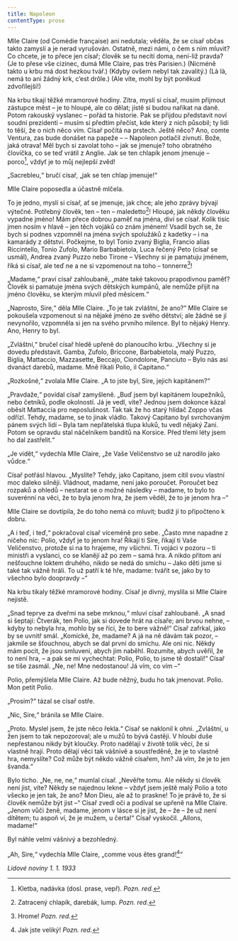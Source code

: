 ```yaml
---
title: Napoleon
contentType: prose
---
```


<section>

Mlle Claire (od Comédie française) ani nedutala; věděla, že se císař občas takto zamyslí a je nerad vyrušován. Ostatně, mezi námi, o čem s ním mluvit? Co chcete, je to přece jen císař; člověk se tu necítí doma, není-liž pravda? (Je to přese vše cizinec, dumá Mlle Claire, pas très Parisien.) (Nicméně takto u krbu má dost hezkou tvář.) (Kdyby ovšem nebyl tak zavalitý.) (Là là, nemá to ani žádný krk, c’est drôle.) (Ale víte, mohl by být poněkud zdvořilejší!)

Na krbu tikají těžké mramorové hodiny. Zítra, myslí si císař, musím přijmout zástupce měst – je to hloupé, ale co dělat; jistě si budou naříkat na daně. Potom rakouský vyslanec – pořád ta historie. Pak se přijdou představit noví soudní prezidenti – musím si předtím přečíst, kde který z nich působil; ty lidi to těší, že o nich něco vím. Císař počítá na prstech. Ještě něco? Ano, comte Ventura, zas bude donášet na papeže – – Napoleon potlačil zívnutí. Bože, jaká otrava! Měl bych si zavolat toho – jak se jmenuje? toho obratného človíčka, co se teď vrátil z Anglie. Jak se ten chlapík jenom jmenuje – porco[^33], vždyť je to můj nejlepší zvěd!

„Sacrebleu,“ bručí císař, „jak se ten chlap jmenuje!“

Mlle Claire poposedla a účastně mlčela.

To je jedno, myslí si císař, ať se jmenuje, jak chce; ale jeho zprávy bývají výtečné. Potřebný člověk, ten – ten – maledetto[^34]! Hloupé, jak někdy člověku vypadne jméno! Mám přece dobrou paměť na jména, diví se císař. Kolik tisíc jmen nosím v hlavě – jen těch vojáků co znám jménem! Vsadil bych se, že bych si podnes vzpomněl na jména svých spolužáků z kadetky – i na kamarády z dětství. Počkejme, to byl Tonio zvaný Biglia, Francio alias Riccintello, Tonio Zufolo, Mario Barbabietola, Luca řečený Peto (císař se usmál), Andrea zvaný Puzzo nebo Tirone – Všechny si je pamatuju jménem, říká si císař, ale teď ne a ne si vzpomenout na toho – tonnerre[^35]!

„Madame,“ praví císař zahloubaně, „máte také takovou prapodivnou paměť? Člověk si pamatuje jména svých dětských kumpánů, ale nemůže přijít na jméno člověku, se kterým mluvil před měsícem.“

„Naprosto, Sire,“ děla Mlle Claire. „To je tak zvláštní, že ano?“ Mlle Claire se pokoušela vzpomenout si na nějaké jméno ze svého dětství; ale žádné se jí nevynořilo, vzpomněla si jen na svého prvního milence. Byl to nějaký Henry. Ano, Henry to byl.

„Zvláštní,“ bručel císař hledě upřeně do planoucího krbu. „Všechny si je dovedu představit. Gamba, Zufolo, Briccone, Barbabietola, malý Puzzo, Biglia, Mattaccio, Mazzasette, Beccajo, Ciondolone, Panciuto – Bylo nás asi dvanáct darebů, madame. Mně říkali Polio, il Capitano.“

„Rozkošné,“ zvolala Mlle Claire. „A to jste byl, Sire, jejich kapitánem?“

„Pravdaže,“ povídal císař zamyšleně. „Buď jsem byl kapitánem loupežníků, nebo četníků, podle okolností. Já je vedl, víte? Jednou jsem dokonce kázal oběsit Mattaccia pro neposlušnost. Tak tak že ho starý hlídač Zoppo včas odřízl. Tehdy, madame, se to jinak vládlo. Takový Capitano byl svrchovaným pánem svých lidí – Byla tam nepřátelská tlupa kluků, tu vedl nějaký Zani. Potom se opravdu stal náčelníkem banditů na Korsice. Před třemi léty jsem ho dal zastřelit.“

„Je vidět,“ vydechla Mlle Claire, „že Vaše Veličenstvo se už narodilo jako vůdce.“

Císař potřásl hlavou. „Myslíte? Tehdy, jako Capitano, jsem cítil svou vlastní moc daleko silněji. Vládnout, madame, není jako poroučet. Poroučet bez rozpaků a ohledů – nestarat se o možné následky – madame, to bylo to suverénní na věci, že to byla jenom hra, že jsem věděl, že to je jenom hra –“

Mlle Claire se dovtípila, že do toho nemá co mluvit; budiž jí to připočteno k dobru.

„A i teď, i teď,“ pokračoval císař víceméně pro sebe. „Často mne napadne z ničeho nic: Polio, vždyť je to jenom hra! Říkají ti Sire, říkají ti Vaše Veličenstvo, protože si na to hrajeme, my všichni. Ti vojáci v pozoru – ti ministři a vyslanci, co se klanějí až po zem – samá hra. A nikdo přitom ani nešťouchne loktem druhého, nikdo se nedá do smíchu – Jako děti jsme si také tak vážně hráli. To už patří k té hře, madame: tvářit se, jako by to všechno bylo doopravdy –“

Na krbu tikaly těžké mramorové hodiny. Císař je divný, myslila si Mlle Claire nejistě.

„Snad teprve za dveřmi na sebe mrknou,“ mluví císař zahloubaně. „A snad si šeptají: Čtverák, ten Polio, jak si dovede hrát na císaře; ani brvou nehne, – kdyby to nebyla hra, mohlo by se říci, že to bere vážně!“ Císař zafrkal, jako by se uvnitř smál. „Komické, že, madame? A já na ně dávám tak pozor, – jakmile se šťouchnou, abych se dal první do smíchu. Ale oni nic. Někdy mám pocit, že jsou smluveni, abych jim naběhl. Rozumíte, abych uvěřil, že to není hra, – a pak se mi vychechtat: Polio, Polio, to jsme tě dostali!“ Císař se tiše zasmál. „Ne, ne! Mne nedostanou! Já vím, co vím –“

Polio, přemýšlela Mlle Claire. Až bude něžný, budu ho tak jmenovat. Polio. Mon petit Polio.

„Prosím?“ tázal se císař ostře.

„Nic, Sire,“ bránila se Mlle Claire.

„Proto. Myslel jsem, že jste něco řekla.“ Císař se naklonil k ohni. „Zvláštní, u žen jsem to tak nepozoroval; ale u mužů to bývá častěji. V hloubi duše nepřestanou nikdy být kloučky. Proto nadělají v životě tolik věcí, že si vlastně hrají. Proto dělají věci tak vášnivě a soustředěně, že je to vlastně hra, nemyslíte? Což může být někdo vážně císařem, hm? Já vím, že je to jen švanda.“

Bylo ticho. „Ne, ne, ne,“ mumlal císař. „Nevěřte tomu. Ale někdy si člověk není jist, víte? Někdy se najednou lekne – vždyť jsem ještě malý Polio a toto všecko je jen tak, že ano? Mon Dieu, ale až to praskne! To je právě to, že si člověk nemůže být jist –“ Císař zvedl oči a podíval se upřeně na Mlle Claire. „Jenom vůči ženě, madame, jenom v lásce si je jist, že – že – že už není dítětem; tu aspoň ví, že je mužem, u čerta!“ Císař vyskočil. „Allons, madame!“

Byl náhle velmi vášnivý a bezohledný.

„Ah, Sire,“ vydechla Mlle Claire, „comme vous êtes grand![^36]“

_Lidové noviny 1. 1. 1933_

</section>

[^1]: Votant (lat.) – přísedící u soudu. _Pozn. red_.

[^2]: Chlamyda (řec.) – plášť ve starém Řecku nošený přes levé rameno a sepnutý kovovou sponou. _Pozn. red_.

[^3]: Agora (řec.) – shromaždiště lidu. _Pozn. red_.

[^4]: Jednoroční beránci z jarního vrhu. _Pozn. red_.

[^5]: Megara – jedno z nejmocnějších starořeckých měst. _Pozn. red_.

[^6]: Boiótia – oblast středního Řecka. _Pozn. red_.

[^7]: Andres Boiótikoi – mužové boiótští. _Pozn. red_.

[^8]: Búlé (řec.) – poradní sbor se správní a soudní pravomocí. _Pozn. red_.

[^9]: Senonové – galský kmen, žijící mezi Loirou a Seinou. _Pozn. red_.

[^10]: Nunvář – zvěrokleštič. _Pozn. red_.

[^11]: Rabboni (aram.) – učiteli, mistře. _Pozn. red_.

[^12]: Synedrium/synedrion (řec.) – nejvyšší orgán moci v Judeji. _Pozn. red_.

[^13]: Hakeldama (aram.) – pohřebiště u Jeruzaléma pro cizozemce. _Pozn. red_.

[^14]: Virtus (lat.) – mužná cnost, ušlechtilost, síla, statečnost. _Pozn. red_.

[^15]: Augur (lat.) – ptakopravec, věštec předpovídající z letu ptáků. _Pozn. red_.

[^16]: O maličkosti se soudce nezajímá (velký duch nedbá malicherností). _Pozn. red_.

[^17]: Arián – člověk popírající Kristovo božství (přinesl ji Arius, alexandrijský, křesťanský kazatel). _Pozn. red_.

[^18]: Podestà vicegerente (ital.) – zástupce podesty (městského správního a soudního úředníka). _Pozn. red_.

[^19]: Karbunkul – tmavočervený drahokam (rubín, granát…). _Pozn. red_.

[^20]: Leporello – sluha, postava z Mozartovy opery Don Giovanni. _Pozn. red_.

[^21]: Exces in venere (lat.) – nestřídmost, výstřednost v pohlavním životě. _Pozn. red_.

[^22]: Albergo (ital.) – hostinec. _Pozn. red_.

[^23]: Nejdůstojnější blahorodí. _Pozn. red_.

[^24]: Vysoce vážený duchovní. _Pozn. red_.

[^25]: Scaligerové – šlechtický rod vládnoucí ve středověku. _Pozn. red_.

[^26]: Crapulone (ital.) – světák, zhýralec, opilec… _Pozn. red_.

[^27]: Vražedné přepadení. _Pozn. red_.

[^28]: Padouch. _Pozn. red_.

[^29]: Chlapec. _Pozn. red_.

[^30]: Zecchino – zlaťák, bývalá benátská zlatá mince. _Pozn. red_.

[^31]: Dělat honéry (z franc. honeur) – projevovat úctu, čest. _Pozn. red._

[^32]: Ať slouží. _Pozn. red._

[^33]: Kletba, nadávka (dosl. prase, vepř). _Pozn. red._

[^34]: Zatracený chlapík, darebák, lump. _Pozn. red._

[^35]: Hrome! _Pozn. red._

[^36]: Jak jste veliký! _Pozn. red._
